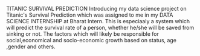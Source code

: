 TITANIC SURVIVAL PREDICTION
Introducing my data science project on Titanic's Survival Prediction which was assigned to me in my DATA SCIENCE INTERNSHIP at Bharat Intern. This is especiaaly a system which will predict the survival rate of a person, whether he/she will be saved from sinking or not. The factors which will likely be responsible for social,economical and socio-economic growth based on status, age ,gender and others.
